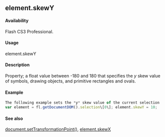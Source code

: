 ## element.skewY

#### Availability

Flash CS3 Professional.

#### Usage

element.skewY

#### Description

Property; a float value between -180 and 180 that specifies the *y* skew value of symbols, drawing objects, and primitive rectangles and ovals.

#### Example

```javascript
The following example sets the *y* skew value of the current selection to 10:
var element = fl.getDocumentDOM().selection\[0\]; element.skewY = 10;

```
#### See also

[document.setTransformationPoint()](../Document_object/docu9939.md), [element.skewX](../Element_object/elemen20.md)
